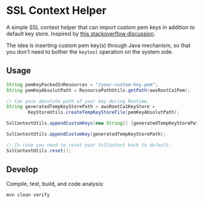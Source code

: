 # SSL Context Helper

A simple SSL context helper that can import custom pem keys in addition to default key store. Inspired by [this stackoverflow discussion](https://stackoverflow.com/questions/24555890/using-a-custom-truststore-in-java-as-well-as-the-default-one).

The idea is inserting custom pem key(s) through Java mechanism, so that you don't need to bother the `keytool` operation on the system side.

## Usage

```java
String pemKeyPackedInResources = "/your-custom-key.pem";
String pemKeyAbsolutPath = ResourcePathUtils.getPath(awsRootCa1Pem);

// Can pass absolute path of your key during Runtime.
String generatedTempKeyStorePath = awsRootCa1KeyStore =
        KeyStoreUtils.createTempKeyStoreFile(pemKeyAbsolutPath);

SslContextUtils.appendCustomKeys(new String[] {generatedTempKeyStorePath});

SslContextUtils.appendCustomKey(generatedTempKeyStorePath);

// In case you need to reset your SslContext back to default:
SslContextUtils.reset();
```

## Develop

Compile, test, build, and code analysis:

```
mvn clean verify
```
